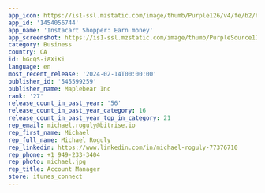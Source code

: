 ```yaml
---
app_icon: https://is1-ssl.mzstatic.com/image/thumb/Purple126/v4/fe/b2/bb/feb2bb17-bb3a-d8f4-7542-e08505ef812a/AppIcon.com.instacart.shopper-0-0-1x_U007emarketing-0-5-0-sRGB-85-220.png/1024x1024bb.png
app_id: '1454056744'
app_name: 'Instacart Shopper: Earn money'
app_screenshot: https://is1-ssl.mzstatic.com/image/thumb/PurpleSource112/v4/04/a9/ee/04a9ee7c-b6d3-21a8-434f-dd008d6e6da2/486dcab8-dd63-4fe4-95b2-a4978e28f45e_iOS_-_EN_-_US_-_6.5_-_IMAGE_1.jpg/1242x2688bb.png
category: Business
country: CA
id: hGcQS-i8XiKi
language: en
most_recent_release: '2024-02-14T00:00:00'
publisher_id: '545599259'
publisher_name: Maplebear Inc
rank: '27'
release_count_in_past_year: '56'
release_count_in_past_year_category: 16
release_count_in_past_year_top_in_category: 21
rep_email: michael.roguly@bitrise.io
rep_first_name: Michael
rep_full_name: Michael Roguly
rep_linkedin: https://www.linkedin.com/in/michael-roguly-77376710
rep_phone: +1 949-233-3404
rep_photo: michael.jpg
rep_title: Account Manager
store: itunes_connect
---
```

